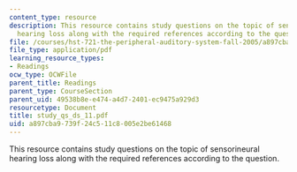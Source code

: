 ```yaml
---
content_type: resource
description: This resource contains study questions on the topic of sensorineural
  hearing loss along with the required references according to the question.
file: /courses/hst-721-the-peripheral-auditory-system-fall-2005/a897cba9739f24c511c8005e2be61468_study_qs_ds_11.pdf
file_type: application/pdf
learning_resource_types:
- Readings
ocw_type: OCWFile
parent_title: Readings
parent_type: CourseSection
parent_uid: 49538b8e-e474-a4d7-2401-ec9475a929d3
resourcetype: Document
title: study_qs_ds_11.pdf
uid: a897cba9-739f-24c5-11c8-005e2be61468
---
```

This resource contains study questions on the topic of sensorineural hearing loss along with the required references according to the question.

